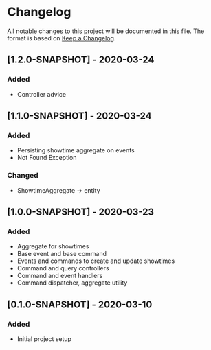 # Changelog
All notable changes to this project will be documented in this file. The format is based on [Keep a Changelog](https://keepachangelog.com/en/1.0.0/).

## [1.2.0-SNAPSHOT] - 2020-03-24
### Added
- Controller advice

## [1.1.0-SNAPSHOT] - 2020-03-24
### Added
- Persisting showtime aggregate on events
- Not Found Exception

### Changed
- ShowtimeAggregate -> entity

## [1.0.0-SNAPSHOT] - 2020-03-23
### Added
- Aggregate for showtimes
- Base event and base command
- Events and commands to create and update showtimes
- Command and query controllers
- Command and event handlers
- Command dispatcher, aggregate utility

## [0.1.0-SNAPSHOT] - 2020-03-10
### Added
- Initial project setup
